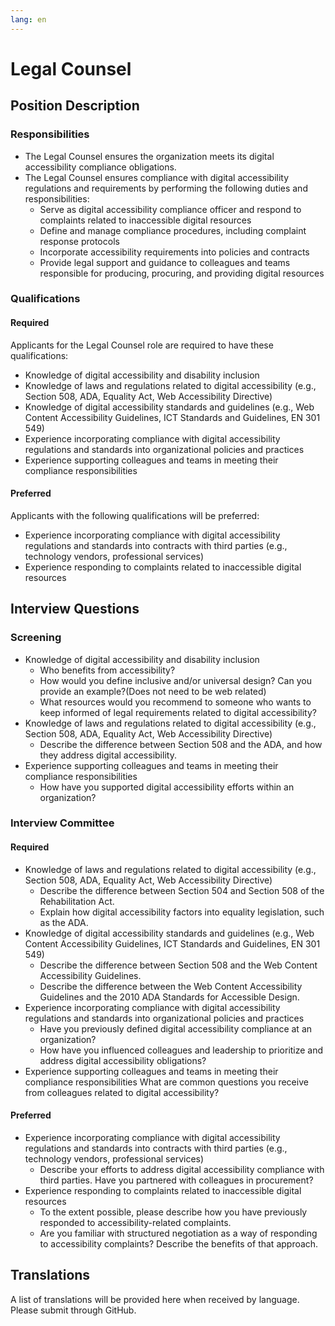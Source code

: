 ```yaml
---
lang: en
---
```

# Legal Counsel

## Position Description

### Responsibilities

- The Legal Counsel ensures the organization meets its digital accessibility compliance obligations.
- The Legal Counsel ensures compliance with digital accessibility regulations and requirements by performing the following duties and responsibilities:
  - Serve as digital accessibility compliance officer and respond to complaints related to inaccessible digital resources
  - Define and manage compliance procedures, including complaint response protocols
  - Incorporate accessibility requirements into policies and contracts
  - Provide legal support and guidance to colleagues and teams responsible for producing, procuring, and providing digital resources


### Qualifications
#### Required
Applicants for the Legal Counsel role are required to have these qualifications:
- Knowledge of digital accessibility and disability inclusion
- Knowledge of laws and regulations related to digital accessibility (e.g., Section 508, ADA, Equality Act, Web Accessibility Directive)
- Knowledge of digital accessibility standards and guidelines (e.g., Web Content Accessibility Guidelines, ICT Standards and Guidelines, EN 301 549)
- Experience incorporating compliance with digital accessibility regulations and standards into organizational policies and practices
- Experience supporting colleagues and teams in meeting their compliance responsibilities


#### Preferred
Applicants with the following qualifications will be preferred:
- Experience incorporating compliance with digital accessibility regulations and standards into contracts with third parties (e.g., technology vendors, professional services)
- Experience responding to complaints related to inaccessible digital resources

## Interview Questions

### Screening
- Knowledge of digital accessibility and disability inclusion
  - Who benefits from accessibility?
  - How would you define inclusive and/or universal design? Can you provide an example?(Does not need to be web related)
  - What resources would you recommend to someone who wants to keep informed of legal requirements related to digital accessibility?
- Knowledge of laws and regulations related to digital accessibility (e.g., Section 508, ADA, Equality Act, Web Accessibility Directive)
  - Describe the difference between Section 508 and the ADA, and how they address digital accessibility.
- Experience supporting colleagues and teams in meeting their compliance responsibilities
  - How have you supported digital accessibility efforts within an organization?


### Interview Committee

#### Required
- Knowledge of laws and regulations related to digital accessibility (e.g., Section 508, ADA, Equality Act, Web Accessibility Directive)
  - Describe the difference between Section 504 and Section 508 of the Rehabilitation Act.
  - Explain how digital accessibility factors into equality legislation, such as the ADA.
- Knowledge of digital accessibility standards and guidelines (e.g., Web Content Accessibility Guidelines, ICT Standards and Guidelines, EN 301 549)
  - Describe the difference between Section 508 and the Web Content Accessibility Guidelines.
  - Describe the difference between the Web Content Accessibility Guidelines and the 2010 ADA Standards for Accessible Design.
- Experience incorporating compliance with digital accessibility regulations and standards into organizational policies and practices
  - Have you previously defined digital accessibility compliance at an organization?
  - How have you influenced colleagues and leadership to prioritize and address digital accessibility obligations?
- Experience supporting colleagues and teams in meeting their compliance responsibilities
What are common questions you receive from colleagues related to digital accessibility?

#### Preferred
- Experience incorporating compliance with digital accessibility regulations and standards into contracts with third parties (e.g., technology vendors, professional services)
  - Describe your efforts to address digital accessibility compliance with third parties. Have you partnered with colleagues in procurement?
- Experience responding to complaints related to inaccessible digital resources
  - To the extent possible, please describe how you have previously responded to accessibility-related complaints.
  - Are you familiar with structured negotiation as a way of responding to accessibility complaints? Describe the benefits of that approach.

## Translations
A list of translations will be provided here when received by language. Please submit through GitHub.
